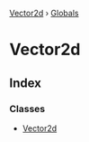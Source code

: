 [Vector2d](README.md) › [Globals](globals.md)

# Vector2d


## Index

### Classes

* [Vector2d](classes/vector2d.md)